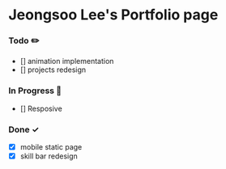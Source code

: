 # Jeongsoo Lee's Portfolio page

### Todo ✏️

- [] animation implementation
- [] projects redesign

### In Progress 🚀

- [] Resposive

### Done ✓

- [x] mobile static page
- [x] skill bar redesign
